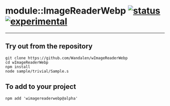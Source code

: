 
# module::ImageReaderWebp  [![status](https://github.com/Wandalen/wImageReaderWebp/workflows/publish/badge.svg)](https://github.com/Wandalen/wImageReaderWebp/actions?query=workflow%3Apublish) [![experimental](https://img.shields.io/badge/stability-experimental-orange.svg)](https://github.com/emersion/stability-badges#experimental)

___

## Try out from the repository
```
git clone https://github.com/Wandalen/wImageReaderWebp
cd wImageReaderWebp
npm install
node sample/trivial/Sample.s
```

## To add to your project
```
npm add 'wimagereaderwebp@alpha'
```




